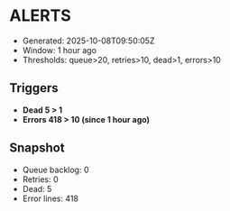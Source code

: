 # ALERTS

- Generated: 2025-10-08T09:50:05Z
- Window: 1 hour ago
- Thresholds: queue>20, retries>10, dead>1, errors>10

## Triggers
- **Dead 5 > 1**
- **Errors 418 > 10 (since 1 hour ago)**

## Snapshot
- Queue backlog: 0
- Retries: 0
- Dead: 5
- Error lines: 418
